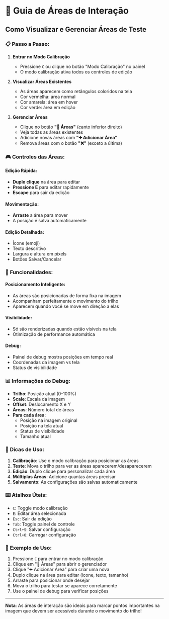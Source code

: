 # 🎯 Guia de Áreas de Interação

## Como Visualizar e Gerenciar Áreas de Teste

### 📋 **Passo a Passo:**

1. **Entrar no Modo Calibração**
   - Pressione `C` ou clique no botão "Modo Calibração" no painel
   - O modo calibração ativa todos os controles de edição

2. **Visualizar Áreas Existentes**
   - As áreas aparecem como retângulos coloridos na tela
   - Cor vermelha: área normal
   - Cor amarela: área em hover
   - Cor verde: área em edição

3. **Gerenciar Áreas**
   - Clique no botão **"🎯 Áreas"** (canto inferior direito)
   - Veja todas as áreas existentes
   - Adicione novas áreas com **"➕ Adicionar Área"**
   - Remova áreas com o botão **"❌"** (exceto a última)

### 🎮 **Controles das Áreas:**

#### **Edição Rápida:**
- **Duplo clique** na área para editar
- **Pressione E** para editar rapidamente
- **Escape** para sair da edição

#### **Movimentação:**
- **Arraste** a área para mover
- A posição é salva automaticamente

#### **Edição Detalhada:**
- Ícone (emoji)
- Texto descritivo
- Largura e altura em pixels
- Botões Salvar/Cancelar

### 🔧 **Funcionalidades:**

#### **Posicionamento Inteligente:**
- As áreas são posicionadas de forma fixa na imagem
- Acompanham perfeitamente o movimento do trilho
- Aparecem quando você se move em direção a elas

#### **Visibilidade:**
- Só são renderizadas quando estão visíveis na tela
- Otimização de performance automática

#### **Debug:**
- Painel de debug mostra posições em tempo real
- Coordenadas da imagem vs tela
- Status de visibilidade

### 📊 **Informações do Debug:**

- **Trilho**: Posição atual (0-100%)
- **Scale**: Escala da imagem
- **Offset**: Deslocamento X e Y
- **Áreas**: Número total de áreas
- **Para cada área**:
  - Posição na imagem original
  - Posição na tela atual
  - Status de visibilidade
  - Tamanho atual

### 🎯 **Dicas de Uso:**

1. **Calibração**: Use o modo calibração para posicionar as áreas
2. **Teste**: Mova o trilho para ver as áreas aparecerem/desaparecerem
3. **Edição**: Duplo clique para personalizar cada área
4. **Múltiplas Áreas**: Adicione quantas áreas precisar
5. **Salvamento**: As configurações são salvas automaticamente

### ⌨️ **Atalhos Úteis:**

- `C`: Toggle modo calibração
- `E`: Editar área selecionada
- `Esc`: Sair da edição
- `Tab`: Toggle painel de controle
- `Ctrl+S`: Salvar configuração
- `Ctrl+O`: Carregar configuração

### 🚀 **Exemplo de Uso:**

1. Pressione `C` para entrar no modo calibração
2. Clique em "🎯 Áreas" para abrir o gerenciador
3. Clique "➕ Adicionar Área" para criar uma nova
4. Duplo clique na área para editar (ícone, texto, tamanho)
5. Arraste para posicionar onde desejar
6. Mova o trilho para testar se aparece corretamente
7. Use o painel de debug para verificar posições

---

**Nota**: As áreas de interação são ideais para marcar pontos importantes na imagem que devem ser acessíveis durante o movimento do trilho!

